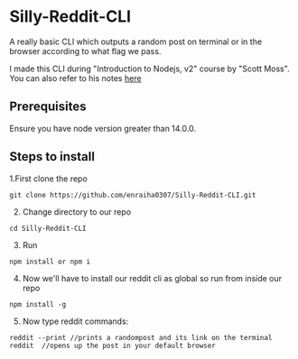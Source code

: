 # Silly-Reddit-CLI
A really basic CLI which outputs a random post on terminal or in the browser according to what flag we pass.

I made this CLI during  "Introduction to Nodejs, v2" course by "Scott Moss".
You can also refer to his notes [here](https://intro-to-nodejs-v2-site.vercel.app/lesson/09-clis)

## Prerequisites
Ensure you have node version greater than 14.0.0. 

## Steps to install

1.First clone the repo
```
git clone https://github.com/enraiha0307/Silly-Reddit-CLI.git

```
2. Change directory to our repo

```
cd Silly-Reddit-CLI
```
3. Run
 ```
 npm install or npm i
 ```
4. Now we'll have to install our reddit cli as global so run from inside our repo
```
npm install -g
```
5. Now type reddit commands:
```
reddit --print //prints a randompost and its link on the terminal
reddit  //opens up the post in your default browser
```
